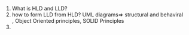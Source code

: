 1. What is HLD and LLD?
2. how to form LLD from HLD? 
   UML diagrams=> structural and behaviral  
   , Object Oriented principles, SOLID Principles
3. 
